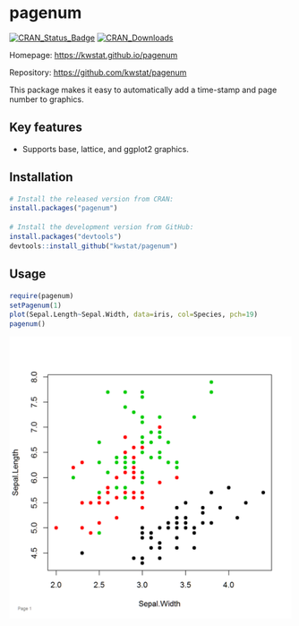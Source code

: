 # pagenum

[![CRAN_Status_Badge](http://www.r-pkg.org/badges/version/pagenum)](https://cran.r-project.org/package=pagenum)
[![CRAN_Downloads](https://cranlogs.r-pkg.org/badges/pagenum)](https://cranlogs.r-pkg.org/badges/pagenum)

Homepage: https://kwstat.github.io/pagenum

Repository: https://github.com/kwstat/pagenum

This package makes it easy to automatically add a time-stamp and page number to graphics.

## Key features

* Supports base, lattice, and ggplot2 graphics.

## Installation

```R
# Install the released version from CRAN:
install.packages("pagenum")

# Install the development version from GitHub:
install.packages("devtools")
devtools::install_github("kwstat/pagenum")
```

## Usage

```R
require(pagenum)
setPagenum(1)
plot(Sepal.Length~Sepal.Width, data=iris, col=Species, pch=19)
pagenum()
```
![pagenum](man/figures/pagenum_base.png)
